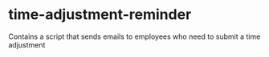 # time-adjustment-reminder
Contains a script that sends emails to employees who need to submit a time adjustment

